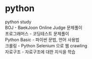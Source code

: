 # python
python study
<br>
BOJ - BaekJoon Online Judge 문제풀이
<br>
프로그래머스 - 코딩테스트 문제풀이
<br>
Python Basic - 파이썬 문법, 언어 사용법
<br>
크롤링 - Python Selenium 으로 웹 crawling
<br>
자료구조 - 자료구조에 대한 지식을 학습
